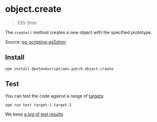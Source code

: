 # object.create

> ES5 Shim

The `create()` method creates a new object with the specified prototype.

Source: [ps-scripting-es5shim](https://github.com/EugenTepin/ps-scripting-es5shim/blob/master/lib/Object/create.js)

## Install

    npm install @extendscript/aes.patch.object.create

## Test

You can test the code against a range of [targets](https://github.com/nbqx/fakestk/blob/master/resources/versions.json):

    npm run test target-1 target-2

We keep [a log of test results](./test/results_log.md)
